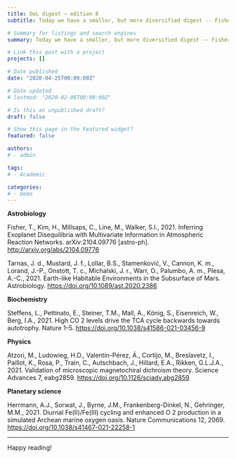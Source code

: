 ```yaml
---
title: OoL digest — edition 8
subtitle: Today we have a smaller, but more diversified digest -- Fisher demonstrates how multivariate analysis and metabolic networks can be useful to derive exoplanet properties, Tarnas looked at the chemical composition of Martian meteorites to see if radiolysis-driven habitats could exist on Mars, Steffens discusses the role of the reverse TCA cycle in hydrothermal vents ecology, Atzori analyzes the interaction between chiral materials and light under magnetic fields, and Herrmann discusses the reasons that might explain why the emergence of cyanobacteria did not immediately lead to the GOE.

# Summary for listings and search engines
summary: Today we have a smaller, but more diversified digest -- Fisher demonstrates how multivariate analysis and metabolic networks can be useful to derive exoplanet properties, Tarnas looked at the chemical composition of Martian meteorites to see if radiolysis-driven habitats could exist on Mars, Steffens discusses the role of the reverse TCA cycle in hydrothermal vents ecology, Atzori analyzes the interaction between chiral materials and light under magnetic fields, and Herrmann discusses the reasons that might explain why the emergence of cyanobacteria did not immediately lead to the GOE.

# Link this post with a project
projects: []

# Date published
date: "2020-04-25T00:00:00Z"

# Date updated
# lastmod: "2020-02-06T00:00:00Z"

# Is this an unpublished draft?
draft: false

# Show this page in the Featured widget?
featured: false

authors:
# - admin

tags:
# - Academic

categories:
# - Demo
---
```


**Astrobiology**

Fisher, T., Kim, H., Millsaps, C., Line, M., Walker, S.I., 2021. Inferring Exoplanet Disequilibria with Multivariate Information in Atmospheric Reaction Networks. arXiv:2104.09776 [astro-ph]. http://arxiv.org/abs/2104.09776

Tarnas, J. d., Mustard, J. f., Lollar, B.S., Stamenković, V., Cannon, K. m., Lorand, J.-P., Onstott, T. c., Michalski, J. r., Warr, O., Palumbo, A. m., Plesa, A.-C., 2021. Earth-like Habitable Environments in the Subsurface of Mars. Astrobiology. https://doi.org/10.1089/ast.2020.2386

**Biochemistry**

Steffens, L., Pettinato, E., Steiner, T.M., Mall, A., König, S., Eisenreich, W., Berg, I.A., 2021. High CO 2 levels drive the TCA cycle backwards towards autotrophy. Nature 1–5. https://doi.org/10.1038/s41586-021-03456-9

**Physics**

Atzori, M., Ludowieg, H.D., Valentín-Pérez, Á., Cortijo, M., Breslavetz, I., Paillot, K., Rosa, P., Train, C., Autschbach, J., Hillard, E.A., Rikken, G.L.J.A., 2021. Validation of microscopic magnetochiral dichroism theory. Science Advances 7, eabg2859. https://doi.org/10.1126/sciadv.abg2859

**Planetary science**

Herrmann, A.J., Sorwat, J., Byrne, J.M., Frankenberg-Dinkel, N., Gehringer, M.M., 2021. Diurnal Fe(II)/Fe(III) cycling and enhanced O 2 production in a simulated Archean marine oxygen oasis. Nature Communications 12, 2069. https://doi.org/10.1038/s41467-021-22258-1

***

Happy reading!